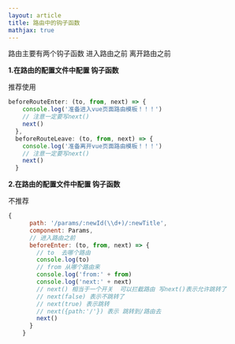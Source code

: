 ```yaml
---
layout: article
title: 路由中的钩子函数
mathjax: true
---
```



路由主要有两个钩子函数  进入路由之前 离开路由之前

**1.在路由的配置文件中配置 钩子函数**

推荐使用



```javascript
beforeRouteEnter: (to, from, next) => {
    console.log('准备进入vue页面路由模板！！！')
    // 注意一定要写next()
    next()
  },
  beforeRouteLeave: (to, from, next) => {
    console.log('准备离开vue页面路由模板！！！')
    // 注意一定要写next()
    next()
  }
```



**2.在路由的配置文件中配置 钩子函数**

不推荐

```javascript
{
      path: '/params/:newId(\\d+)/:newTitle',
      component: Params,
      // 进入路由之前 
      beforeEnter: (to, from, next) => {
        // to  去哪个路由
        console.log(to)
        // from 从哪个路由来
        console.log('from:' + from)
        console.log('next:' + next)
        // next() 相当于一个开关  可以拦截路由 写next()表示允许跳转了
        // next(false) 表示不跳转了
        // next(true) 表示跳转
        // next({path:'/'}) 表示 跳转到/路由去
        next()
      }
    }
```


